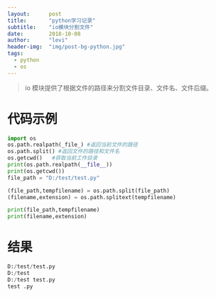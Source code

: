 ```yaml
---
layout:      post
title:       "python学习记录"
subtitle:    "io模块分割文件"
date:        2018-10-08
author:      "levi"
header-img:  "img/post-bg-python.jpg"
tags:
  - python
  - os
---
```



> io 模块提供了根据文件的路径来分割文件目录、文件名、文件后缀。

代码示例
=============================

```python
import os
os.path.realpath(_file_) #返回当前文件的路径
os.path.split() #返回文件的路径和文件名
os.getcwd()   #获取当前工作目录
print(os.path.realpath(__file__))
print(os.getcwd()) 
file_path = "D:/test/test.py"

(file_path,tempfilename) = os.path.split(file_path)
(filename,extension) = os.path.splitext(tempfilename)

print(file_path,tempfilename)
print(filename,extension)
```

结果
================================
```python
D:/test/test.py
D:/test
D:/test test.py
test .py
```








